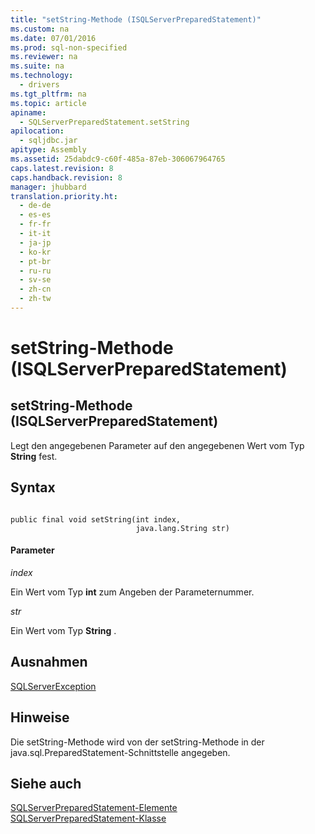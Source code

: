```yaml
---
title: "setString-Methode (ISQLServerPreparedStatement)"
ms.custom: na
ms.date: 07/01/2016
ms.prod: sql-non-specified
ms.reviewer: na
ms.suite: na
ms.technology: 
  - drivers
ms.tgt_pltfrm: na
ms.topic: article
apiname: 
  - SQLServerPreparedStatement.setString
apilocation: 
  - sqljdbc.jar
apitype: Assembly
ms.assetid: 25dabdc9-c60f-485a-87eb-306067964765
caps.latest.revision: 8
caps.handback.revision: 8
manager: jhubbard
translation.priority.ht: 
  - de-de
  - es-es
  - fr-fr
  - it-it
  - ja-jp
  - ko-kr
  - pt-br
  - ru-ru
  - sv-se
  - zh-cn
  - zh-tw
---
```

# setString-Methode (ISQLServerPreparedStatement)
    
## setString\-Methode \(ISQLServerPreparedStatement\)  
 Legt den angegebenen Parameter auf den angegebenen Wert vom Typ **String** fest.  
  
## Syntax  
  
```  
  
public final void setString(int index,  
                            java.lang.String str)  
```  
  
#### Parameter  
 *index*  
  
 Ein Wert vom Typ **int** zum Angeben der Parameternummer.  
  
 *str*  
  
 Ein Wert vom Typ **String** .  
  
## Ausnahmen  
 [SQLServerException](../content/SQLServerException-Class.md)  
  
## Hinweise  
 Die setString\-Methode wird von der setString\-Methode in der java.sql.PreparedStatement\-Schnittstelle angegeben.  
  
## Siehe auch  
 [SQLServerPreparedStatement-Elemente](../content/SQLServerPreparedStatement-Members.md)   
 [SQLServerPreparedStatement-Klasse](../content/SQLServerPreparedStatement-Class.md)  
  
  